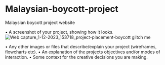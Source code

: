 # Malaysian-boycott-project

Malaysian boycott project website

•	A screenshot of your project, showing how it looks.
![Web capture_1-12-2023_153718_project-placement-boycott glitch me](https://github.com/action2764/Malaysian-boycott-project/assets/150757010/3baa27c8-aa7e-433b-87e0-e6c046f5899f)




•	Any other images or files that  describe/explain your project (wireframes, flowcharts etc).
•	An explanation of the projects objectives and/or modes of interaction.
•	Some context for the creative decisions you are making.
